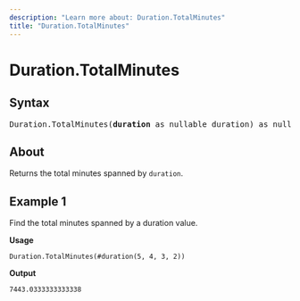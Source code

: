 ```yaml
---
description: "Learn more about: Duration.TotalMinutes"
title: "Duration.TotalMinutes"
---
```

# Duration.TotalMinutes

## Syntax

<pre>
Duration.TotalMinutes(<b>duration</b> as nullable duration) as nullable number 
</pre>
  
## About

Returns the total minutes spanned by `duration`.

## Example 1

Find the total minutes spanned by a duration value.

**Usage**

```powerquery-m
Duration.TotalMinutes(#duration(5, 4, 3, 2))
```

**Output**

`7443.0333333333338`
